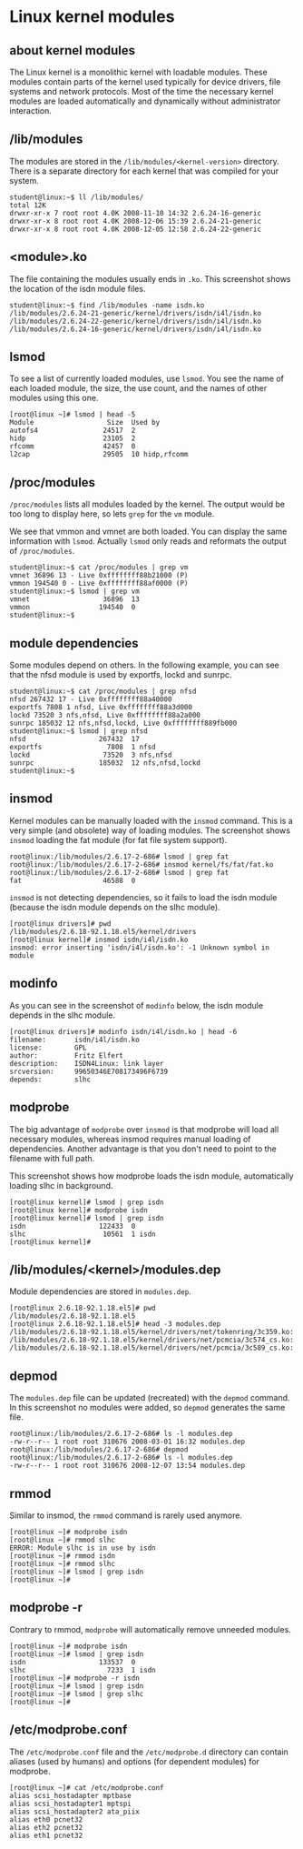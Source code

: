 # Linux kernel modules

## about kernel modules

The Linux kernel is a monolithic kernel with loadable modules. These
modules contain parts of the kernel used typically for device drivers,
file systems and network protocols. Most of the time the necessary
kernel modules are loaded automatically and dynamically without
administrator interaction.

## /lib/modules

The modules are stored in the
`/lib/modules/<kernel-version>` directory. There is a
separate directory for each kernel that was compiled for your system.

    student@linux:~$ ll /lib/modules/
    total 12K
    drwxr-xr-x 7 root root 4.0K 2008-11-10 14:32 2.6.24-16-generic
    drwxr-xr-x 8 root root 4.0K 2008-12-06 15:39 2.6.24-21-generic
    drwxr-xr-x 8 root root 4.0K 2008-12-05 12:58 2.6.24-22-generic

## \<module\>.ko

The file containing the modules usually ends in `.ko`. This screenshot
shows the location of the isdn module files.

    student@linux:~$ find /lib/modules -name isdn.ko
    /lib/modules/2.6.24-21-generic/kernel/drivers/isdn/i4l/isdn.ko
    /lib/modules/2.6.24-22-generic/kernel/drivers/isdn/i4l/isdn.ko
    /lib/modules/2.6.24-16-generic/kernel/drivers/isdn/i4l/isdn.ko

## lsmod

To see a list of currently loaded modules, use `lsmod`.
You see the name of each loaded module, the size, the use count, and the
names of other modules using this one.

    [root@linux ~]# lsmod | head -5
    Module                  Size  Used by
    autofs4                24517  2 
    hidp                   23105  2 
    rfcomm                 42457  0 
    l2cap                  29505  10 hidp,rfcomm

## /proc/modules

`/proc/modules` lists all modules loaded by the kernel.
The output would be too long to display here, so lets
`grep` for the `vm` module.

We see that vmmon and vmnet are both loaded. You can display the same
information with `lsmod`. Actually `lsmod` only reads and
reformats the output of `/proc/modules`.

    student@linux:~$ cat /proc/modules | grep vm
    vmnet 36896 13 - Live 0xffffffff88b21000 (P)
    vmmon 194540 0 - Live 0xffffffff88af0000 (P)
    student@linux:~$ lsmod | grep vm
    vmnet                  36896  13 
    vmmon                 194540  0 
    student@linux:~$

## module dependencies

Some modules depend on others. In the following example, you can see
that the nfsd module is used by exportfs, lockd and sunrpc.

    student@linux:~$ cat /proc/modules | grep nfsd
    nfsd 267432 17 - Live 0xffffffff88a40000
    exportfs 7808 1 nfsd, Live 0xffffffff88a3d000
    lockd 73520 3 nfs,nfsd, Live 0xffffffff88a2a000
    sunrpc 185032 12 nfs,nfsd,lockd, Live 0xffffffff889fb000
    student@linux:~$ lsmod | grep nfsd
    nfsd                  267432  17 
    exportfs                7808  1 nfsd
    lockd                  73520  3 nfs,nfsd
    sunrpc                185032  12 nfs,nfsd,lockd
    student@linux:~$

## insmod

Kernel modules can be manually loaded with the `insmod`
command. This is a very simple (and obsolete) way of loading modules.
The screenshot shows `insmod` loading the fat module (for fat file
system support).

    root@linux:/lib/modules/2.6.17-2-686# lsmod | grep fat
    root@linux:/lib/modules/2.6.17-2-686# insmod kernel/fs/fat/fat.ko 
    root@linux:/lib/modules/2.6.17-2-686# lsmod | grep fat
    fat                    46588  0

`insmod` is not detecting dependencies, so it fails to load the isdn
module (because the isdn module depends on the slhc module).

    [root@linux drivers]# pwd
    /lib/modules/2.6.18-92.1.18.el5/kernel/drivers
    [root@linux kernel]# insmod isdn/i4l/isdn.ko 
    insmod: error inserting 'isdn/i4l/isdn.ko': -1 Unknown symbol in module

## modinfo

As you can see in the screenshot of `modinfo` below, the
isdn module depends in the slhc module.

    [root@linux drivers]# modinfo isdn/i4l/isdn.ko | head -6
    filename:       isdn/i4l/isdn.ko
    license:        GPL
    author:         Fritz Elfert
    description:    ISDN4Linux: link layer
    srcversion:     99650346E708173496F6739
    depends:        slhc

## modprobe

The big advantage of `modprobe` over
`insmod` is that modprobe will load all necessary modules,
whereas insmod requires manual loading of dependencies. Another
advantage is that you don\'t need to point to the filename with full
path.

This screenshot shows how modprobe loads the isdn module, automatically
loading slhc in background.

    [root@linux kernel]# lsmod | grep isdn
    [root@linux kernel]# modprobe isdn
    [root@linux kernel]# lsmod | grep isdn
    isdn                  122433  0 
    slhc                   10561  1 isdn
    [root@linux kernel]#

## /lib/modules/\<kernel\>/modules.dep

Module dependencies are stored in `modules.dep`.

    [root@linux 2.6.18-92.1.18.el5]# pwd
    /lib/modules/2.6.18-92.1.18.el5
    [root@linux 2.6.18-92.1.18.el5]# head -3 modules.dep 
    /lib/modules/2.6.18-92.1.18.el5/kernel/drivers/net/tokenring/3c359.ko:
    /lib/modules/2.6.18-92.1.18.el5/kernel/drivers/net/pcmcia/3c574_cs.ko:
    /lib/modules/2.6.18-92.1.18.el5/kernel/drivers/net/pcmcia/3c589_cs.ko:

## depmod

The `modules.dep` file can be updated (recreated) with the
`depmod` command. In this screenshot no modules were
added, so `depmod` generates the same file.

    root@linux:/lib/modules/2.6.17-2-686# ls -l modules.dep 
    -rw-r--r-- 1 root root 310676 2008-03-01 16:32 modules.dep
    root@linux:/lib/modules/2.6.17-2-686# depmod
    root@linux:/lib/modules/2.6.17-2-686# ls -l modules.dep 
    -rw-r--r-- 1 root root 310676 2008-12-07 13:54 modules.dep

## rmmod

Similar to insmod, the `rmmod` command is rarely used
anymore.

    [root@linux ~]# modprobe isdn
    [root@linux ~]# rmmod slhc
    ERROR: Module slhc is in use by isdn
    [root@linux ~]# rmmod isdn
    [root@linux ~]# rmmod slhc
    [root@linux ~]# lsmod | grep isdn
    [root@linux ~]#

## modprobe -r

Contrary to rmmod, `modprobe` will automatically remove
unneeded modules.

    [root@linux ~]# modprobe isdn
    [root@linux ~]# lsmod | grep isdn
    isdn                  133537  0 
    slhc                    7233  1 isdn
    [root@linux ~]# modprobe -r isdn
    [root@linux ~]# lsmod | grep isdn
    [root@linux ~]# lsmod | grep slhc
    [root@linux ~]#

## /etc/modprobe.conf

The `/etc/modprobe.conf` file and the
`/etc/modprobe.d` directory can contain aliases (used by
humans) and options (for dependent modules) for modprobe.

    [root@linux ~]# cat /etc/modprobe.conf
    alias scsi_hostadapter mptbase
    alias scsi_hostadapter1 mptspi
    alias scsi_hostadapter2 ata_piix
    alias eth0 pcnet32
    alias eth2 pcnet32
    alias eth1 pcnet32

